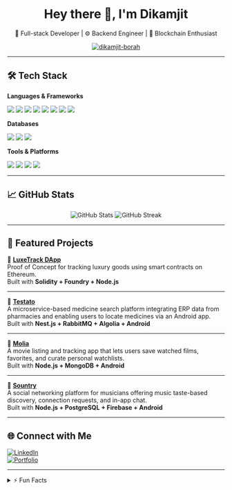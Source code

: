 <h1 align="center">Hey there 👋, I'm Dikamjit</h1>
<p align="center">
  🚀 Full-stack Developer | ⚙️ Backend Engineer | 🔗 Blockchain Enthusiast
</p>

<p align="center">
  <a href="https://github.com/dikamjit-borah">
    <img src="https://komarev.com/ghpvc/?username=dikamjit-borah&label=Profile%20views&color=0e75b6&style=flat" alt="dikamjit-borah" />
  </a>
</p>

---

## 🛠️ Tech Stack

**Languages & Frameworks**
<div align="left">
  <img src="https://img.shields.io/badge/-Node.js-339933?style=flat&logo=node.js&logoColor=white" />
  <img src="https://img.shields.io/badge/-Express.js-000000?style=flat&logo=express&logoColor=white" />
  <img src="https://img.shields.io/badge/NestJS-E0234E?style=flat&logo=nestjs&logoColor=white" />
  <img src="https://img.shields.io/badge/-Python-3776AB?style=flat&logo=python&logoColor=white" />
  <img src="https://img.shields.io/badge/-Solidity-363636?style=flat&logo=solidity&logoColor=white" />
  <img src="https://img.shields.io/badge/-Kotlin-0095D5?style=flat&logo=kotlin&logoColor=white" />
  <img src="https://img.shields.io/badge/-Java-007396?style=flat&logo=java&logoColor=white" />
  <img src="https://img.shields.io/badge/-Next.js-000000?style=flat&logo=next.js&logoColor=white" />
</div>

**Databases**
<div align="left">
  
  <img src="https://img.shields.io/badge/MySQL-4479A1?style=flat&logo=mysql&logoColor=white" />
  <img src="https://img.shields.io/badge/-MongoDB-47A248?style=flat&logo=mongodb&logoColor=white" />
  <img src="https://img.shields.io/badge/-Firebase-FFCA28?style=flat&logo=firebase&logoColor=black" />
</div>

**Tools & Platforms**
<div align="left">
  <img src="https://img.shields.io/badge/-Docker-2496ED?style=flat&logo=docker&logoColor=white" />
  <img src="https://img.shields.io/badge/-Linux-FCC624?style=flat&logo=linux&logoColor=black" />
  <img src="https://img.shields.io/badge/-Git-F05032?style=flat&logo=git&logoColor=white" />
  <img src="https://img.shields.io/badge/Datadog-632CA6?style=flat&logo=datadog&logoColor=white" />
</div>

---

## 📈 GitHub Stats

<p align="center">
  <img src="https://github-readme-stats.vercel.app/api?username=dikamjit-borah&show_icons=true&theme=tokyonight" alt="GitHub Stats" />
  <img src="https://github-readme-streak-stats.herokuapp.com/?user=dikamjit-borah&theme=tokyonight" alt="GitHub Streak" />
</p>

---

## 🚀 Featured Projects

🔹 **[LuxeTrack DApp](https://github.com/dikamjit-borah/luxetrack-smartcontract)**  
Proof of Concept for tracking luxury goods using smart contracts on Ethereum.  
Built with **Solidity + Foundry + Node.js**

---

🔹 **[Testato](https://github.com/dikamjit-borah/Testato-Backend)**  
A microservice-based medicine search platform integrating ERP data from pharmacies and enabling users to locate medicines via an Android app.  
Built with **Nest.js + RabbitMQ + Algolia + Android**

---

🔹 **[Molia](https://github.com/dikamjit-borah/Molia-Backend)**  
A movie listing and tracking app that lets users save watched films, favorites, and curate personal watchlists.  
Built with **Node.js + MongoDB + Android**

---

🔹 **[Sountry](https://github.com/dikamjit-borah/Sountry)**  
A social networking platform for musicians offering music taste-based discovery, connection requests, and in-app chat.  
Built with **Node.js + PostgreSQL + Firebase + Android**

---

## 🌐 Connect with Me

[![LinkedIn](https://img.shields.io/badge/-LinkedIn-0077B5?style=flat&logo=linkedin&logoColor=white)](https://in.linkedin.com/in/dikamjit-borah)  
[![Portfolio](https://img.shields.io/badge/-Portfolio-24292e?style=flat&logo=github&logoColor=white)](https://dikamjit-borah.github.io)

---

<details>
  <summary>⚡ Fun Facts</summary>
  <ul>
    <li>🧠 Love automating workflows with AI agents</li>
    <li>🎧 Always building something while listening to synthwave</li>
    <li>🕵️‍♂️ I enjoy diving into cosmic horror and analog conspiracies</li>
  </ul>
</details>
